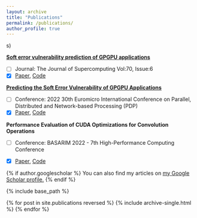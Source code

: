 ```yaml
---
layout: archive
title: "Publications"
permalink: /publications/
author_profile: true
---
```


s)

**[Soft error vulnerability prediction of GPGPU applications](https://ieeexplore.ieee.org/abstract/document/9756720/)** <br />
- [ ] Journal: The Journal of Supercomputing Vol:70, Issue:6
- [x] [Paper](https://scholar.google.com/citations?view_op=view_citation&hl=en&user=uj3eWlIAAAAJ&citation_for_view=uj3eWlIAAAAJ:d1gkVwhDpl0C), [Code](https://github.com/BT-MasterThesis/SoftErrorVulnerabilityPrediction-GPGPUs)

**[Predicting the Soft Error Vulnerability of GPGPU Applications](https://ieeexplore.ieee.org/abstract/document/9756720/)** <br />
- [ ] Conference: 2022 30th Euromicro International Conference on Parallel, Distributed and Network-based Processing (PDP)
- [x] [Paper](https://scholar.google.com/citations?view_op=view_citation&hl=en&user=uj3eWlIAAAAJ&citation_for_view=uj3eWlIAAAAJ:u-x6o8ySG0sC), [Code](https://github.com/BT-MasterThesis/SoftErrorVulnerabilityPrediction-GPGPU)

**Performance Evaluation of CUDA Optimizations for Convolution Operations** <br />
- [ ] Conference: BASARIM 2022 - 7th High-Performance Computing Conference 
- [x] [Paper](https://scholar.google.com/citations?view_op=view_citation&hl=en&user=uj3eWlIAAAAJ&citation_for_view=uj3eWlIAAAAJ:u5HHmVD_uO8C), [Code](https://github.com/BT-MasterThesis/Optimizing_ConvolutionAlgorithms_CUDA)


{% if author.googlescholar %}
  You can also find my articles on <u><a href="{{author.googlescholar}}">my Google Scholar profile</a>.</u>
{% endif %}

{% include base_path %}

{% for post in site.publications reversed %}
  {% include archive-single.html %}
{% endfor %}

